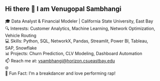 ## Hi there 👋 I am Venugopal Sambhangi


🎓 Data Analyst & Financial Modeler | California State University, East Bay  
🔍 Interests: Customer Analytics, Machine Learning, Network Optimization, Vehicle Routing  
💻 Skills: Python, SQL, NetworkX, Pandas, Streamlit, Power BI, Tableau, SAP, Snowflake  
📊 Projects: Churn Prediction, CLV Modeling, Dashboard Automation  
📫 Reach me at: vsambhangi@horizon.csueastbay.edu  
🌐  
💃 Fun Fact: I’m a breakdancer and love performing rap!
